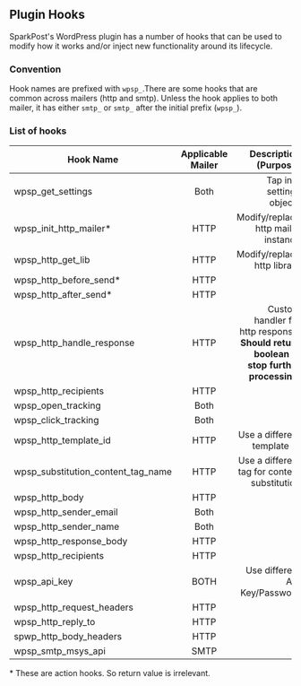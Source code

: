 ## Plugin Hooks
SparkPost's WordPress plugin has a number of hooks that can be used to modify how it works and/or inject new functionality around its lifecycle.

### Convention
Hook names are prefixed with `wpsp_`.There are some hooks that are common across mailers (http and smtp). Unless the hook applies to both mailer, it has either `smtp_` or `smtp_` after the initial prefix (`wpsp_`).

### List of hooks

| Hook Name                         | Applicable Mailer          | Description (Purpose)  |
| -------------                     |:----------------:| -----:|
| wpsp_get_settings                 | Both | Tap into settings objects  
| wpsp_init_http_mailer*            | HTTP | Modify/replace http mailer instance
| wpsp_http_get_lib                 | HTTP | Modify/replace http library
| wpsp_http_before_send*            | HTTP |
| wpsp_http_after_send*             | HTTP |  
| wpsp_http_handle_response         | HTTP | Custom handler for http response. **Should return boolean to stop further processing.**
| wpsp_http_recipients              | HTTP |
| wpsp_open_tracking                | Both |  
| wpsp_click_tracking               | Both |
| wpsp_http_template_id             | HTTP | Use a different template ID
| wpsp_substitution_content_tag_name| HTTP | Use a different tag for content substitution
| wpsp_http_body                    | HTTP |  
| wpsp_http_sender_email            | Both |
| wpsp_http_sender_name             | Both |
| wpsp_http_response_body           | HTTP |
| wpsp_http_recipients              | HTTP |  
| wpsp_api_key                      | BOTH | Use different API Key/Password
| wpsp_http_request_headers         | HTTP |
| wpsp_http_reply_to                | HTTP |
| spwp_http_body_headers            | HTTP |  
| wpsp_smtp_msys_api                | SMTP |

\* These are action hooks. So return value is irrelevant. 
